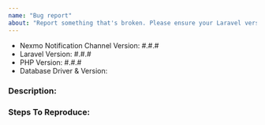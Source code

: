 ```yaml
---
name: "Bug report"
about: "Report something that's broken. Please ensure your Laravel version is still supported: https://laravel.com/docs/releases#support-policy"
---
```


<!-- DO NOT THROW THIS AWAY -->
<!-- Fill out the FULL versions with patch versions -->

- Nexmo Notification Channel Version: #.#.#
- Laravel Version: #.#.#
- PHP Version: #.#.#
- Database Driver & Version:

### Description:


### Steps To Reproduce:
